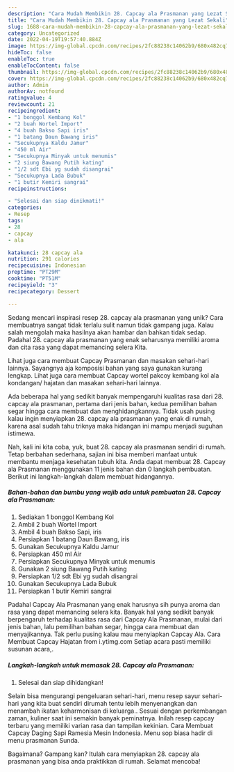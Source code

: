 ```yaml
---
description: "Cara Mudah Membikin 28. Capcay ala Prasmanan yang Lezat Sekali"
title: "Cara Mudah Membikin 28. Capcay ala Prasmanan yang Lezat Sekali"
slug: 1688-cara-mudah-membikin-28-capcay-ala-prasmanan-yang-lezat-sekali
category: Uncategorized
date: 2022-04-19T19:57:40.884Z
image: https://img-global.cpcdn.com/recipes/2fc88238c14062b9/680x482cq70/28-capcay-ala-prasmanan-foto-resep-utama.jpg
hideToc: false
enableToc: true
enableTocContent: false
thumbnail: https://img-global.cpcdn.com/recipes/2fc88238c14062b9/680x482cq70/28-capcay-ala-prasmanan-foto-resep-utama.jpg
cover: https://img-global.cpcdn.com/recipes/2fc88238c14062b9/680x482cq70/28-capcay-ala-prasmanan-foto-resep-utama.jpg
author: Admin
authorAv: notfound
ratingvalue: 4
reviewcount: 21
recipeingredient:
- "1 bonggol Kembang Kol"
- "2 buah Wortel Import"
- "4 buah Bakso Sapi iris"
- "1 batang Daun Bawang iris"
- "Secukupnya Kaldu Jamur"
- "450 ml Air"
- "Secukupnya Minyak untuk menumis"
- "2 siung Bawang Putih kating"
- "1/2 sdt Ebi yg sudah disangrai"
- "Secukupnya Lada Bubuk"
- "1 butir Kemiri sangrai"
recipeinstructions:

- "Selesai dan siap dinikmati!"
categories:
- Resep
tags:
- 28
- capcay
- ala

katakunci: 28 capcay ala 
nutrition: 291 calories
recipecuisine: Indonesian
preptime: "PT29M"
cooktime: "PT51M"
recipeyield: "3"
recipecategory: Dessert

---
```





Sedang mencari inspirasi resep 28. capcay ala prasmanan yang unik? Cara membuatnya sangat tidak terlalu sulit namun tidak gampang juga. Kalau salah mengolah maka hasilnya akan hambar dan bahkan tidak sedap. Padahal 28. capcay ala prasmanan yang enak seharusnya memiliki aroma dan cita rasa yang dapat memancing selera Kita.





Lihat juga cara membuat Capcay Prasmanan dan masakan sehari-hari lainnya. Sayangnya aja komposisi bahan yang saya gunakan kurang lengkap. Lihat juga cara membuat Capcay wortel pakcoy kembang kol ala kondangan/ hajatan dan masakan sehari-hari lainnya.

Ada beberapa hal yang sedikit banyak mempengaruhi kualitas rasa dari 28. capcay ala prasmanan, pertama dari jenis bahan, kedua pemilihan bahan segar hingga cara membuat dan menghidangkannya. Tidak usah pusing kalau ingin menyiapkan 28. capcay ala prasmanan yang enak di rumah, karena asal sudah tahu triknya maka hidangan ini mampu menjadi suguhan istimewa.






Nah, kali ini kita coba, yuk, buat 28. capcay ala prasmanan sendiri di rumah. Tetap berbahan sederhana, sajian ini bisa memberi manfaat untuk membantu menjaga kesehatan tubuh kita. Anda dapat membuat 28. Capcay ala Prasmanan menggunakan 11 jenis bahan dan 0 langkah pembuatan. Berikut ini langkah-langkah dalam membuat hidangannya.

<!--inarticleads1-->

##### Bahan-bahan dan bumbu yang wajib ada untuk pembuatan 28. Capcay ala Prasmanan:

1. Sediakan 1 bonggol Kembang Kol
1. Ambil 2 buah Wortel Import
1. Ambil 4 buah Bakso Sapi, iris
1. Persiapkan 1 batang Daun Bawang, iris
1. Gunakan Secukupnya Kaldu Jamur
1. Persiapkan 450 ml Air
1. Persiapkan Secukupnya Minyak untuk menumis
1. Gunakan 2 siung Bawang Putih kating
1. Persiapkan 1/2 sdt Ebi yg sudah disangrai
1. Gunakan Secukupnya Lada Bubuk
1. Persiapkan 1 butir Kemiri sangrai


Padahal Capcay Ala Prasmanan yang enak harusnya sih punya aroma dan rasa yang dapat memancing selera kita. Banyak hal yang sedikit banyak berpengaruh terhadap kualitas rasa dari Capcay Ala Prasmanan, mulai dari jenis bahan, lalu pemilihan bahan segar, hingga cara membuat dan menyajikannya. Tak perlu pusing kalau mau menyiapkan Capcay Ala. Cara Membuat Capcay Hajatan from i.ytimg.com Setiap acara pasti memiliki susunan acara,. 

<!--inarticleads2-->

##### Langkah-langkah untuk memasak 28. Capcay ala Prasmanan:


1. Selesai dan siap dihidangkan!

Selain bisa mengurangi pengeluaran sehari-hari, menu resep sayur sehari-hari yang kita buat sendiri dirumah tentu lebih menyenangkan dan menambah ikatan keharmonisan di keluarga.. Sesuai dengan perkembangan zaman, kuliner saat ini semakin banyak peminatnya. Inilah resep capcay terbaru yang memiliki varian rasa dan tampilan kekinian. Cara Membuat Capcay Daging Sapi Ramesia Mesin Indonesia. Menu sop biasa hadir di menu prasmanan Sunda. 

Bagaimana? Gampang kan? Itulah cara menyiapkan 28. capcay ala prasmanan yang bisa anda praktikkan di rumah. Selamat mencoba!
